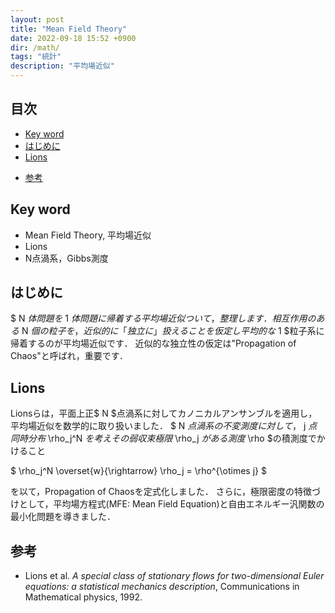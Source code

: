 ```yaml
---
layout: post
title: "Mean Field Theory"
date: 2022-09-18 15:52 +0900
dir: /math/
tags: "統計"
description: "平均場近似"
---
```


## 目次
- [Key word](#key-word)
- [はじめに](#はじめに)
- [Lions](#lions)
<!-- - [まとめ](#まとめ) -->
- [参考](#参考)

## Key word
- Mean Field Theory, 平均場近似
- Lions
- N点渦系，Gibbs測度

## はじめに
$ N $体問題を$ 1 $体問題に帰着する平均場近似ついて，整理します．
相互作用のある$ N $個の粒子を，近似的に「独立に」扱えることを仮定し平均的な$ 1 $粒子系に帰着するのが平均場近似です．
近似的な独立性の仮定は"Propagation of Chaos"と呼ばれ，重要です．

## Lions
Lionsらは，平面上正$ N $点渦系に対してカノニカルアンサンブルを適用し，平均場近似を数学的に取り扱いました．
$ N $点渦系の不変測度に対して，$ j $点同時分布$ \rho_j^N $を考えその弱収束極限$ \rho_j $がある測度$ \rho $の積測度でかけること

$ \rho_j^N \overset{w}{\rightarrow} \rho_j = \rho^{\otimes j} $

を以て，Propagation of Chaosを定式化しました．
さらに，極限密度の特徴づけとして，平均場方程式(MFE: Mean Field Equation)と自由エネルギー汎関数の最小化問題を導きました．

<!-- ## まとめ -->

## 参考
- Lions et al. *A special class of stationary flows for two-dimensional Euler equations: a statistical mechanics description*, Communications in Mathematical physics, 1992.